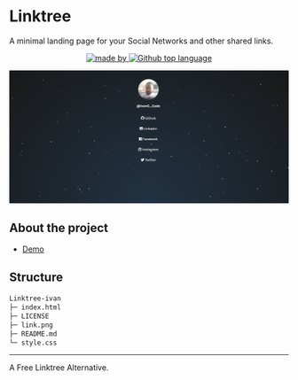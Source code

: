 # Linktree

A minimal landing page for your Social Networks and other shared links.

<p align="center">
    <a href="https://www.linkedin.com/in/ivan-da-cruz-787290134/">
        <img alt="made by" src="https://img.shields.io/static/v1?label=made%20by&message=Ivan%20Cruz&color=04D361&labelColor=red">
    </a>
    <a href="https://github.com/ivandacruz/Linktree-ivan/commits/master">
        <img alt="Github top language" src="https://img.shields.io/github/last-commit/ivandacruz/linktree?color=04D361&labelColor=blue">
    </a>
</p>
<p align="center">
    <img alt="link" src="link.png">
</p>



## About the project

- [Demo](https://ivandacruz.github.io/Linktree-ivan/)

## Structure

```
Linktree-ivan
├─ index.html
├─ LICENSE
├─ link.png
├─ README.md
└─ style.css

```

---


A Free Linktree Alternative.
